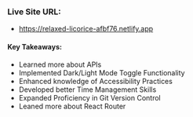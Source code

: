 ### Live Site URL:

- https://relaxed-licorice-afbf76.netlify.app

#### Key Takeaways:

- Learned more about APIs
- Implemented Dark/Light Mode Toggle Functionality
- Enhanced knowledge of Accessibility Practices
- Developed better Time Management Skills
- Expanded Proficiency in Git Version Control
- Leaned more about React Router
